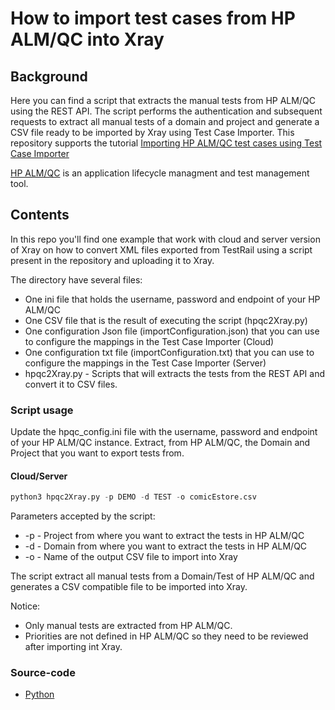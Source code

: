 
# How to import test cases from HP ALM/QC into Xray

## Background

Here you can find a script that extracts the manual tests from HP ALM/QC using the REST API. The script performs the authentication and subsequent requests to extract all manual tests of a domain and project and generate a CSV file ready to be imported by Xray using Test Case Importer.
This repository supports the tutorial [Importing HP ALM/QC test cases using Test Case Importer](https://docs.getxray.app/pages/viewpage.action?pageId=119232683)

[HP ALM/QC](https://www.microfocus.com/en-us/products/alm-quality-center/overview) is an application lifecycle managment and test management tool.

## Contents

In this repo you'll find one example that work with cloud and server version of Xray on how to convert XML files exported from TestRail using a script present in the repository and uploading it to Xray. 

The directory have several files:
* One ini file that holds the username, password and endpoint of your HP ALM/QC
* One CSV file that is the result of executing the script (hpqc2Xray.py)
* One configuration Json file (importConfiguration.json) that you can use to configure the mappings in the Test Case Importer (Cloud)
* One configuration txt file (importConfiguration.txt) that you can use to configure the mappings in the Test Case Importer (Server)
* hpqc2Xray.py - Scripts that will extracts the tests from the REST API and convert it to CSV files. 

### Script usage
Update the hpqc_config.ini file with the username, password and endpoint of your HP ALM/QC instance.
Extract, from HP ALM/QC, the Domain and Project that you want to export tests from.

#### Cloud/Server
```Python
python3 hpqc2Xray.py -p DEMO -d TEST -o comicEstore.csv
```
Parameters accepted by the script:
* -p - Project from where you want to extract the tests in HP ALM/QC
* -d - Domain from where you want to extract the tests in HP ALM/QC
* -o - Name of the output CSV file to import into Xray

The script extract all manual tests from a Domain/Test of HP ALM/QC and generates a CSV compatible file to be imported into Xray.

Notice:
* Only manual tests are extracted from HP ALM/QC.
* Priorities are not defined in HP ALM/QC so they need to be reviewed after importing int Xray.

### Source-code

- [Python](./python/)
